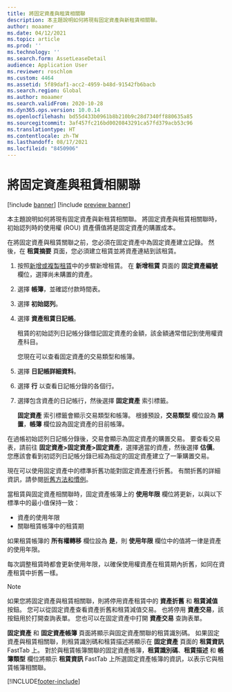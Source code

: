 ```yaml
---
title: 將固定資產與租賃相關聯
description: 本主題說明如何將現有固定資產與新租賃相關聯。
author: moaamer
ms.date: 04/12/2021
ms.topic: article
ms.prod: ''
ms.technology: ''
ms.search.form: AssetLeaseDetail
audience: Application User
ms.reviewer: roschlom
ms.custom: 4464
ms.assetid: 5f89daf1-acc2-4959-b48d-91542fb6bacb
ms.search.region: Global
ms.author: moaamer
ms.search.validFrom: 2020-10-28
ms.dyn365.ops.version: 10.0.14
ms.openlocfilehash: bd55d433b0961b8b210b9c28d7340ff880635a85
ms.sourcegitcommit: 3af457fc216bd0020843291ca57fd379acb53c96
ms.translationtype: HT
ms.contentlocale: zh-TW
ms.lasthandoff: 08/17/2021
ms.locfileid: "8450906"
---
```

# <a name="associate-fixed-assets-with-leases"></a>將固定資產與租賃相關聯

[!include [banner](../includes/banner.md)]
[!include [preview banner](../includes/preview-banner.md)]

本主題說明如何將現有固定資產與新租賃相關聯。 將固定資產與租賃相關聯時，初始認列時的使用權 (ROU) 資產價值將是固定資產的購置成本。

在將固定資產與租賃關聯之前，您必須在固定資產中為固定資產建立記錄。 然後，在 **租賃摘要** 頁面，您必須建立租賃並將資產連結到該租賃。

1. 按照[新增或複製租賃](add-lease.md)中的步驟新增租賃。 在 **新增租賃** 頁面的 **固定資產編號** 欄位，選擇尚未購置的資產。
2. 選擇 **帳簿**，並確認付款時間表。
3. 選擇 **初始認列**。
4. 選擇 **資產租賃日記帳**。

    租賃的初始認列日記帳分錄借記固定資產的金額，該金額通常借記到使用權資產科目。

    您現在可以查看固定資產的交易類型和帳簿。

5. 選擇 **日記帳詳細資料**。
6. 選擇 **行** 以查看日記帳分錄的各個行。
7. 選擇包含資產的日記帳行，然後選擇 **固定資產** 索引標籤。

    **固定資產** 索引標籤會顯示交易類型和帳簿。 根據預設，**交易類型** 欄位設為 **購置**，**帳簿** 欄位設為固定資產的目前帳簿。

在過帳初始認列日記帳分錄後，交易會顯示為固定資產的購置交易。 要查看交易表，請前往 **固定資產\>固定資產\>固定資產**，選擇適當的資產，然後選擇 **估價**。 您應該會看到初認列日記帳分錄已經為指定的固定資產建立了一筆購置交易。

現在可以使用固定資產中的標準折舊功能對固定資產進行折舊。 有關折舊的詳細資訊，請參閱[折舊方法和慣例](../fixed-assets/depreciation-methods-conventions.md)。

當租賃與固定資產相關聯時，固定資產帳簿上的 **使用年限** 欄位將更新，以與以下標準中的最小值保持一致： 

 - 資產的使用年限
 - 關聯租賃帳簿中的租賃期

如果租賃帳簿的 **所有權轉移** 欄位設為 **是**，則 **使用年限** 欄位中的值將一律是資產的使用年限。 
 
每次調整租賃時都會更新使用年限，以確保使用權資產在租賃期內折舊，如同在資產租賃中折舊一樣。

> [!NOTE]
> 如果您將固定資產與租賃相關聯，則將停用資產租賃中的 **資產折舊** 和 **租賃減值** 按鈕。 您可以從固定資產查看資產折舊和租賃減值交易。 也將停用 **資產交易**，該按鈕用於打開查詢表單。 您也可以在固定資產中打開 **資產交易** 查詢表單。  

**固定資產** 和 **固定資產帳簿** 頁面將顯示與固定資產關聯的租賃識別碼。 如果固定資產與租賃相關聯，則租賃識別碼和租賃描述將顯示在 **固定資產** 頁面的 **租賃資訊** FastTab 上。 對於與租賃帳簿關聯的固定資產帳簿，**租賃識別碼**、**租賃描述** 和 **帳簿類型** 欄位將顯示 **租賃資訊** FastTab 上所選固定資產帳簿的資訊，以表示它與租賃帳簿相關聯。

[!INCLUDE[footer-include](../../includes/footer-banner.md)]
